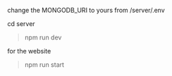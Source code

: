change the MONGODB_URI to yours from /server/.env

cd server

>npm run dev

for the website

>npm run start